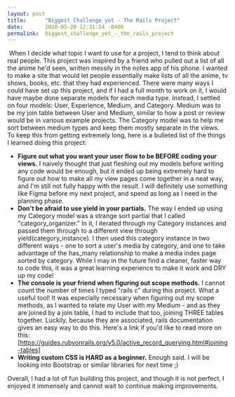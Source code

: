 ```yaml
---
layout: post
title:      "Biggest Challenge yet - The Rails Project"
date:       2020-05-20 12:31:24 -0400
permalink:  biggest_challenge_yet_-_the_rails_project
---
```


​
When I decide what topic I want to use for a project, I tend to think about real people. This project was inspired by a friend who pulled out a list of all the anime he'd seen, written messily in the notes app of his phone. I wanted to make a site that would let people essentially make lists of all the anime, tv shows, books, etc. that they had experienced. There were many ways I could have set up this project, and if I had a full month to work on it, I would have maybe done separate models for each media type. Instead, I settled on four models: User, Experience, Medium, and Category. Medium was to be my join table between User and Medium, similar to how a post or review would be in various example projects. The Category model was to help me sort between medium types and keep them mostly separate in the views.
​
To keep this from getting extremely long, here is a bulleted list of the things I learned doing this project:
* **Figure out what you want your user flow to be BEFORE coding your views.** I naively thought that just fleshing out my models before writing any code would be enough, but it ended up being extremely hard to figure out how to make all my view pages come together in a neat way, and I'm still not fully happy with the result. I will definitely use something like Figma before my next project, and spend as long as I need in the planning phase.
* **Don't be afraid to use yield in your partials.** The way I ended up using my Category model was a strange sort partial that I called "category_organizer." In it, I iterated through my Category instances and passed them through to a different view through yield(category_instance). I then used this category instance in two different ways - one to sort a user's media by category, and one to take advantage of the has_many relationship to make a media index page sorted by category. While I may in the future find a cleaner, faster way to code this, it was a great learning experience to make it work and DRY up my code!
* **The console is your friend when figuring out scope methods.** I cannot count the number of times I typed "rails c" during this project. What a useful tool! It was especially necessary when figuring out my scope methods, as I wanted to relate my User with my Medium - and as they are joined by a join table, I had to include that too, joining THREE tables together. Luckily, because they are associated, rails documentation gives an easy way to do this. Here's a link if you'd like to read more on this: [https://guides.rubyonrails.org/v5.0/active_record_querying.html#joining-tables]
* **Writing custom CSS is HARD as a beginner.** Enough said. I will be looking into Bootstrap or similar libraries for next time ;)

Overall, I had a lot of fun building this project, and though it is not perfect, I enjoyed it immensely and cannot wait to continue making improvements.
